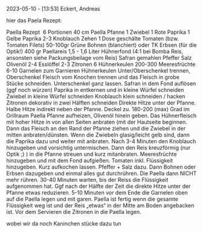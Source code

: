 
2023-05-10 - [13:53] Eckert, Andreas

hier das Paela Rezept:

Paella Rezept  6 Portionen 40 cm Paella Pfanne 1 Zwiebel 1 Rote Paprika 1 Gelbe Paprika 2-3 Knoblauch Zehen 1 Dose geschälte Tomaten (bzw. Tomaten Filets) 50-100gr Grüne Bohnen (blanchiert) oder TK Erbsen (für die Optik!) 400 gr Paellareis 1,5 - 1,6 Liter Hühnerfond (4:1 bei Bomba Reis, ansonsten siehe Packungsbeilage vom Reis) Safran gemahlen Pfeffer Salz Olivenöl 2-4 Esslöffel 2-3 Zitronen 6 Hühnerkeulen 200-300 Meeresfrüchte 6-10 Garnelen zum Garnieren Hühnerkeulen Unter/Oberschenkel trennen, Oberschenkel Fleisch vom Knochen trennen und das Fleisch in grobe Stücke schneiden. Unterschenkel ganz lassen. Safran in dem Fond auflösen (ggf noch würzen) Paprika in entkernen und in kleine Würfel schneiden Zwiebel in kleine Würfel schneiden Knoblauch klein schneiden / hacken Zitronen dekorativ in zwei Hälften schneiden Direkte Hitze unter der Pfanne. Halbe Hitze indirekt neben der Pfanne. Deckel zu. 180-200 (max) Grad im Grillraum Paella Pfanne aufheizen, Olivenöl hinein geben. Das Hühnerfleisch mit hoher Hitze in von allen Seiten anbraten (mit der Hautseite beginnen. Dann das Fleisch an den Rand der Pfanne ziehen und die Zwiebel in der mitten anbraten/dünsten. Wenn die Zwiebeln glasig/leicht gelb sind, dann die Paprika dazu und weiter mit anbraten. Nach 3-4 Minuten den Knoblauch hinzugeben und vorsichtig untermischen. Dann den Reis kreuzförmig (nur Optik ;) ) in die Pfanne streuen und kurz mitanbraten. Meeresfrüchte hinzugeben und mit dem Fond aufgießen. Tomaten inkl. Flüssigkeit hinzugeben. Kurz aufkochen lassen. Pfeffer + Salz dazu. Dann Bohnen oder Erbsen dazugeben und einmal alles gut durchrühren. Die Paella dann NICHT mehr rühren. 30-40 Minuten warten, bis der Reiss die Flüssigkeit aufgenommen hat. Ggf nach der Hälfte der Zeit die direkte Hitze unter der Pfanne etwas reduzieren. 5-10 Minuten vor dem Ende die Garnelen oben auf die Paella legen und mit garen. Paella ist fertig wenn die gesamte Flüssigkeit weg ist und der Reis „etwas“ in der Mitte am Boden angebacken ist. Vor dem Servieren die Zitronen in die Paella legen. 

wobei wir da noch Kaninchen stücke dazu tun
